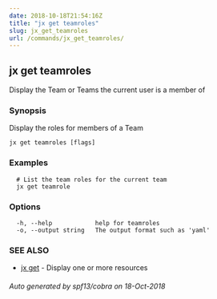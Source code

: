 ```yaml
---
date: 2018-10-18T21:54:16Z
title: "jx get teamroles"
slug: jx_get_teamroles
url: /commands/jx_get_teamroles/
---
```

## jx get teamroles

Display the Team or Teams the current user is a member of

### Synopsis

Display the roles for members of a Team

```
jx get teamroles [flags]
```

### Examples

```
  # List the team roles for the current team
  jx get teamrole
```

### Options

```
  -h, --help            help for teamroles
  -o, --output string   The output format such as 'yaml'
```

### SEE ALSO

* [jx get](/commands/jx_get/)	 - Display one or more resources

###### Auto generated by spf13/cobra on 18-Oct-2018
